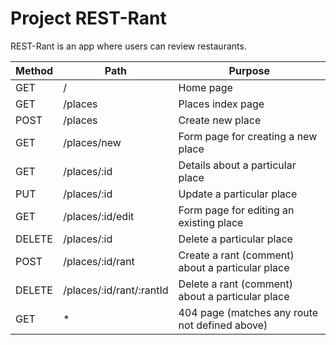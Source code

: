 # Project REST-Rant

REST-Rant is an app where users can review restaurants.

| Method | Path                     | Purpose                                          |
| ------ | ------------------------ | ------------------------------------------------ |
| GET    | /                        | Home page                                        |
| GET    | /places                  | Places index page                                |
| POST   | /places                  | Create new place                                 |
| GET    | /places/new              | Form page for creating a new place               |
| GET    | /places/:id              | Details about a particular place                 |
| PUT    | /places/:id              | Update a particular place                        |
| GET    | /places/:id/edit         | Form page for editing an existing place          |
| DELETE | /places/:id              | Delete a particular place                        |
| POST   | /places/:id/rant         | Create a rant (comment) about a particular place |
| DELETE | /places/:id/rant/:rantId | Delete a rant (comment) about a particular place |
| GET    | \*                       | 404 page (matches any route not defined above)   |
